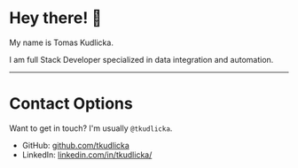 # Hey there! 👋

My name is Tomas Kudlicka.

I am full Stack Developer specialized in data integration and automation.

---

# Contact Options

Want to get in touch? I'm usually `@tkudlicka`.

* GitHub: [github.com/tkudlicka](https://github.com/tkudlicka)
* LinkedIn: [linkedin.com/in/tkudlicka/](https://www.linkedin.com/in/tkudlicka/)
